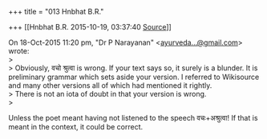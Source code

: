 +++
title = "013 Hnbhat B.R."

+++
[[Hnbhat B.R.	2015-10-19, 03:37:40 [Source](https://groups.google.com/g/samskrita/c/HKXgLNFyiK4)]]



  
On 18-Oct-2015 11:20 pm, "Dr P Narayanan" \<[ayurveda...@gmail.com]()\> wrote:  
\>  
\> Obviously, वचो श्रुत्वा is wrong. If your text says so, it surely is a blunder. It is preliminary grammar which sets aside your version. I referred to Wikisource and many other versions all of which had mentioned it rightly.  
\> There is not an iota of doubt in that your version is wrong.  
\>  
  

Unless the poet meant having not listened to the speech वचः+अश्रुत्वा! If that is meant in the context, it could be correct.  
  

